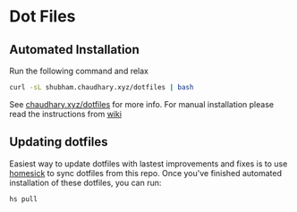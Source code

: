 # Dot Files

## Automated Installation

Run the following command and relax

```bash
curl -sL shubham.chaudhary.xyz/dotfiles | bash
```

See [chaudhary.xyz/dotfiles](http://shubham.chaudhary.xyz/dotfiles) for more info. For manual installation please read the instructions from [wiki](https://github.com/ylogx/dotfiles/wiki/Manual-Installation)

## Updating dotfiles

Easiest way to update dotfiles with lastest improvements and fixes is to use [homesick](https://github.com/andsens/homeshick) to sync dotfiles from this repo.
Once you've finished automated installation of these dotfiles, you can run:

```sh
hs pull
```
